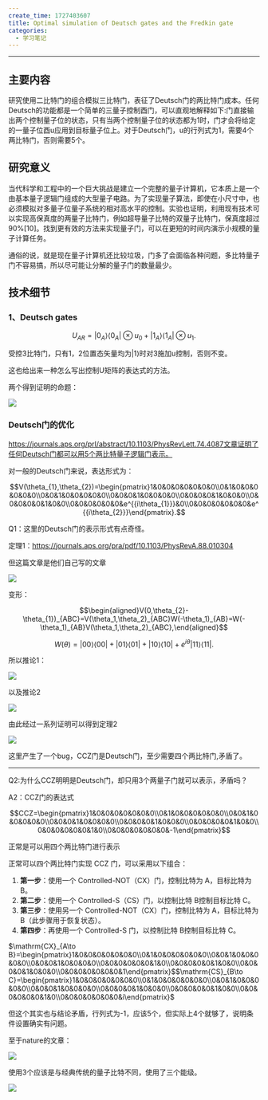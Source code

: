 ```yaml
---
create_time: 1727403607
title: Optimal simulation of Deutsch gates and the Fredkin gate
categories:
  - 学习笔记
---
```



---

## 主要内容

研究使用二比特门的组合模拟三比特门，表征了Deutsch门的两比特门成本。任何Deutsch的功能都是一个简单的三量子控制酉门，可以直观地解释如下:门直接输出两个控制量子位的状态，只有当两个控制量子位的状态都为1时，门才会将给定的一量子位酉u应用到目标量子位上。对于Deutsch门，u的行列式为1，需要4个两比特门，否则需要5个。

## 研究意义

当代科学和工程中的一个巨大挑战是建立一个完整的量子计算机，它本质上是一个由基本量子逻辑门组成的大型量子电路。为了实现量子算法，即使在小尺寸中，也必须模拟对多量子位量子系统的相对高水平的控制。实验也证明，利用现有技术可以实现高保真度的两量子比特门，例如超导量子比特的双量子比特门，保真度超过90%[10]。找到更有效的方法来实现量子门，可以在更短的时间内演示小规模的量子计算任务。

通俗的说，就是现在量子计算机还比较垃圾，门多了会面临各种问题，多比特量子门不容易搞，所以尽可能让分解的量子门的数量最少。

## 技术细节

### 1、Deutsch gates

$$U_{AR}=|0_{A}\rangle\langle0_{A}|\otimes u_{0}+|1_{A}\rangle\langle1_{A}|\otimes u_{1}.$$

受控3比特门，只有1，2位置态矢量均为$|1\rangle$时对3施加u控制，否则不变。

这也给出来一种怎么写出控制U矩阵的表达式的方法。

两个得到证明的命题：

<img src="/assets/Z43ObiJd6oXTzQxIfciczCN1nSe.png" src-width="873" class="markdown-img m-auto" src-height="301" align="center"/>

### Deutsch门的优化

https://journals.aps.org/prl/abstract/10.1103/PhysRevLett.74.4087文章证明了任何Deutsch门都可以用5个两比特量子逻辑门表示。

对一般的Deutsch门来说，表达形式为：

$$V(\theta_{1},\theta_{2})=\begin{pmatrix}1&0&0&0&0&0&0&0\\0&1&0&0&0&0&0&0\\0&0&1&0&0&0&0&0\\0&0&0&1&0&0&0&0\\0&0&0&0&1&0&0&0\\0&0&0&0&0&1&0&0\\0&0&0&0&0&0&e^{{i\theta_{1}}}&0\\0&0&0&0&0&0&0&e^{{i\theta_{2}}}\end{pmatrix}.$$

Q1：这里的Deutsch门的表示形式有点奇怪。

定理1：https://journals.aps.org/pra/pdf/10.1103/PhysRevA.88.010304

但这篇文章是他们自己写的文章

<img src="/assets/UufWb6k7po6BQ2xCK73ckGEFnec.bmp" src-width="877" class="markdown-img m-auto" src-height="84" align="center"/>

变形：

$$\begin{aligned}V(0,\theta_{2}-\theta_{1})_{ABC}=V(\theta_1,\theta_2)_{ABC}W(-\theta_1)_{AB}=W(-\theta_1)_{AB}V(\theta_1,\theta_2)_{ABC},\end{aligned}$$

$$W(\theta)=|00\rangle\langle00|+|01\rangle\langle01|+|10\rangle\langle10|+e^{i\theta}|11\rangle\langle11|.$$

所以推论1：

<img src="/assets/ULB4bXiePoyzlcxqHk3cTIv3nhg.bmp" src-width="864" class="markdown-img m-auto" src-height="109" align="center"/>

以及推论2

<img src="/assets/MQwNbXyk5oViaGxpn2acwKsQnab.bmp" src-width="991" class="markdown-img m-auto" src-height="299" align="center"/>

由此经过一系列证明可以得到定理2

<img src="/assets/ZDVDbWogvo3HLcxrgY9cDzh0nOh.bmp" src-width="849" class="markdown-img m-auto" src-height="77" align="center"/>

这里产生了一个bug，CCZ门是Deutsch门，至少需要四个两比特门,矛盾了。

---

Q2:为什么CCZ明明是Deutsch门，却只用3个两量子门就可以表示，矛盾吗？

A2：CCZ门的表达式

$$CCZ=\begin{pmatrix}1&0&0&0&0&0&0&0\\0&1&0&0&0&0&0&0\\0&0&1&0&0&0&0&0\\0&0&0&1&0&0&0&0\\0&0&0&0&1&0&0&0\\0&0&0&0&0&1&0&0\\0&0&0&0&0&0&1&0\\0&0&0&0&0&0&0&-1\end{pmatrix}$$

正常是可以用四个两比特门进行表示

正常可以四个两比特门实现 CCZ 门，可以采用以下组合：

1.  **第一步**：使用一个 Controlled-NOT（CX）门，控制比特为 A，目标比特为 B。
2.  **第二步**：使用一个 Controlled-S（CS）门，以控制比特 B控制目标比特 C。
3.  **第三步**：使用另一个 Controlled-NOT（CX）门，控制比特为 A，目标比特为 B（此步骤用于恢复状态）。
4.  **第四步**：再使用一个 Controlled-S 门，以控制比特 B控制目标比特 C。

$\mathrm{CX}_{A\to B}=\begin{pmatrix}1&0&0&0&0&0&0&0\\0&1&0&0&0&0&0&0\\0&0&1&0&0&0&0&0\\0&0&0&1&0&0&0&0\\0&0&0&0&0&0&1&0\\0&0&0&0&0&1&0&0\\0&0&0&0&1&0&0&0\\0&0&0&0&0&0&0&1\end{pmatrix}$$\mathrm{CS}_{B\to C}=\begin{pmatrix}1&0&0&0&0&0&0&0\\0&1&0&0&0&0&0&0\\0&0&1&0&0&0&0&0\\0&0&0&1&0&0&0&0\\0&0&0&0&1&0&0&0\\0&0&0&0&0&1&0&0\\0&0&0&0&0&0&1&0\\0&0&0&0&0&0&0&i\end{pmatrix}$

但这个其实也与结论矛盾，行列式为-1，应该5个，但实际上4个就够了，说明条件设置确实有问题。

至于nature的文章：

<img src="/assets/AC6DbMyccoznZ1xlkXccbmc5nMd.bmp" src-width="890" class="markdown-img m-auto" src-height="920" align="center"/>

使用3个应该是与经典传统的量子比特不同，使用了三个能级。

<img src="/assets/KqerbgtOPoZhzzxJsYqc5e6Rngh.bmp" src-width="832" class="markdown-img m-auto" src-height="91" align="center"/>

